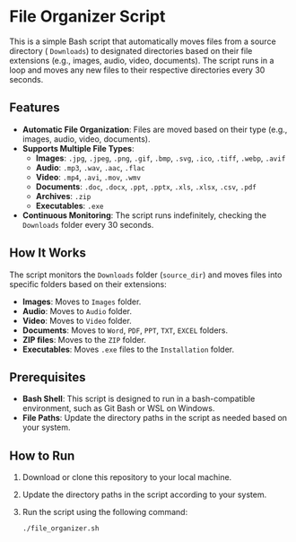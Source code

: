 # File Organizer Script

This is a simple Bash script that automatically moves files from a source directory ( `Downloads`) to designated directories based on their file extensions (e.g., images, audio, video, documents). The script runs in a loop and moves any new files to their respective directories every 30 seconds.

## Features

- **Automatic File Organization**: Files are moved based on their type (e.g., images, audio, video, documents).
- **Supports Multiple File Types**:
  - **Images**: `.jpg`, `.jpeg`, `.png`, `.gif`, `.bmp`, `.svg`, `.ico`, `.tiff`, `.webp`, `.avif`
  - **Audio**: `.mp3`, `.wav`, `.aac`, `.flac`
  - **Video**: `.mp4`, `.avi`, `.mov`, `.wmv`
  - **Documents**: `.doc`, `.docx`, `.ppt`, `.pptx`, `.xls`, `.xlsx`, `.csv`, `.pdf`
  - **Archives**: `.zip`
  - **Executables**: `.exe`
- **Continuous Monitoring**: The script runs indefinitely, checking the `Downloads` folder every 30 seconds.
  
## How It Works

The script monitors the `Downloads` folder (`source_dir`) and moves files into specific folders based on their extensions:

- **Images**: Moves to `Images` folder.
- **Audio**: Moves to `Audio` folder.
- **Video**: Moves to `Video` folder.
- **Documents**: Moves to `Word`, `PDF`, `PPT`, `TXT`, `EXCEL` folders.
- **ZIP files**: Moves to the `ZIP` folder.
- **Executables**: Moves `.exe` files to the `Installation` folder.

## Prerequisites

- **Bash Shell**: This script is designed to run in a bash-compatible environment, such as Git Bash or WSL on Windows.
- **File Paths**: Update the directory paths in the script as needed based on your system.

## How to Run

1. Download or clone this repository to your local machine.
2. Update the directory paths in the script according to your system.
3. Run the script using the following command:

   ```bash
   ./file_organizer.sh
